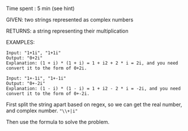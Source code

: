 Time spent : 5 min (see hint)

GIVEN: two strings represented as complex numbers

RETURNS: a string representing their multiplication

EXAMPLES:

```
Input: "1+1i", "1+1i"
Output: "0+2i"
Explanation: (1 + i) * (1 + i) = 1 + i2 + 2 * i = 2i, and you need convert it to the form of 0+2i.
```

```
Input: "1+-1i", "1+-1i"
Output: "0+-2i"
Explanation: (1 - i) * (1 - i) = 1 + i2 - 2 * i = -2i, and you need convert it to the form of 0+-2i.
```

First split the string apart based on regex, so we can get the real number, and complex number. `"\\+|i"`

Then use the formula to solve the problem.

